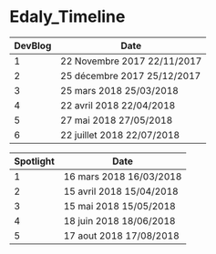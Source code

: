 # Edaly_Timeline

|DevBlog|Date|
|-|-|
|1|22 Novembre 2017 22/11/2017|
|2|25 décembre 2017 25/12/2017|
|3|25 mars 2018 25/03/2018|
|4|22 avril 2018 22/04/2018|
|5|27 mai 2018 27/05/2018|
|6|22 juillet 2018 22/07/2018|

|Spotlight|Date|
|-|-|
|1|16 mars 2018 16/03/2018|
|2|15 avril 2018 15/04/2018|
|3|15 mai 2018 15/05/2018|
|4|18 juin 2018 18/06/2018|
|5|17 aout 2018 17/08/2018|
